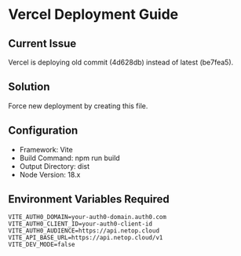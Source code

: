 # Vercel Deployment Guide

## Current Issue
Vercel is deploying old commit (4d628db) instead of latest (be7fea5).

## Solution
Force new deployment by creating this file.

## Configuration
- Framework: Vite
- Build Command: npm run build
- Output Directory: dist
- Node Version: 18.x

## Environment Variables Required
```
VITE_AUTH0_DOMAIN=your-auth0-domain.auth0.com
VITE_AUTH0_CLIENT_ID=your-auth0-client-id
VITE_AUTH0_AUDIENCE=https://api.netop.cloud
VITE_API_BASE_URL=https://api.netop.cloud/v1
VITE_DEV_MODE=false
``` 
